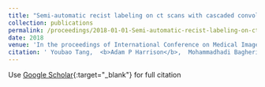 ```yaml
---
title: "Semi-automatic recist labeling on ct scans with cascaded convolutional neural networks"
collection: publications
permalink: /proceedings/2018-01-01-Semi-automatic-recist-labeling-on-ct-scans-with-cascaded-convolutional-neural-networks
date: 2018
venue: 'In the proceedings of International Conference on Medical Image Computing and Computer-Assisted Intervention'
citation: ' Youbao Tang,  <b>Adam P Harrison</b>,  Mohammadhadi Bagheri,  Jing Xiao,  Ronald M Summers, &quot;Semi-automatic recist labeling on ct scans with cascaded convolutional neural networks.&quot; In the proceedings of International Conference on Medical Image Computing and Computer-Assisted Intervention, 2018.'
---
```

Use [Google Scholar](https://scholar.google.com/scholar?q=Semi+automatic+recist+labeling+on+ct+scans+with+cascaded+convolutional+neural+networks){:target="_blank"} for full citation